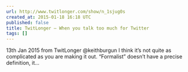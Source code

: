 ```yaml
---
url: http://www.twitlonger.com/show/n_1sjug0s
created_at: 2015-01-18 16:18 UTC
published: false
title: TwitLonger — When you talk too much for Twitter
tags: []
---
```


13th Jan 2015 from TwitLonger
@keithburgun I think it’s not quite as complicated as you are making it out. “Formalist” doesn’t have a precise definition, it…
